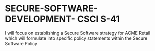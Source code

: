 # SECURE-SOFTWARE-DEVELOPMENT- CSCI S-41
I will focus on establishing a Secure Software strategy for ACME Retail which will formulate into specific policy statements within the Secure Software Policy

